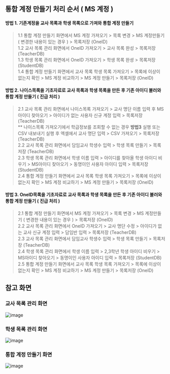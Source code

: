 ## 통합 계정 만들기 처리 순서 ( MS 계정 )

#### 방법 1. 기존계정을 교사 목록과 학생 목록으로 가져와 통합 계정 만들기
> 1.1 통합 계정 만들기 화면에서 MS 계정 가져오기 > 목록 변경 > MS 계정만들기 ( 변경한 내용이 있는 경우 ) > 목록저장 (OneID)    
> 1.2 교사 목록 관리 화면에서 OneID 가져오기  > 교사 목록 완성 > 목록저장 (TeacherDB)   
> 1.3 학생 목록 관리 화면에서  OneID 가져오기 > 학생 목록 완셩 > 목록저장 (StudentDB)   
> 1.4 통합 계정 만들기 화면에서 교사 목록 학생 목록 가져오기 > 목록에 이상이 없는지 확인 > MS 계정 비교하기 > MS 계정 만들기 > 목록저장 (OneID)   

#### 방법 2. 나이스목록을 기초자료로 교사 목록과 학생 목록을 만든 후 기존 아이디 불러와 통합 계정 만들기 ( 진급 처리 )
> 2.1 교사 목록 관리 화면에서 나이스목록 가져오기 > 교사 명단 이름 입력 후 MS아이디 찾아오기 > 아이디가 없는 사용자 신규 계정 입력 > 목록저장 (TeacherDB)   
> ** 나이스목록 가져오기에서 학급정보를 조회할 수 없는 경우 **방법3** 실행 또는 CSV 내보내기 실행 후 엑셀에서 교사 명단 입력 > CSV 가져오기 > 목록저장 (TeacherDB)  
> 2.2 교사 목록 관리 화면에서 담임교사 학생수 입력 > 학생 목록 만들기 > 목록저장 (TeacherDB)    
> 2.3 학생 목록 관리 화면에서 학생 이름 입력 > 아이디를 찾아올 학생 아이디 비우기 > MS아이디 찾아오기 > 동명이인 사용자 아이디 입력 > 목록저장 (StudentDB)   
> 2.4 통합 계정 만들기 화면에서 교사 목록 학생 목록 가져오기 > 목록에 이상이 없는지 확인 > MS 계정 비교하기 > MS 계정 만들기 > 목록저장 (OneID)   

#### 방법 3. OneID목록을 기초자료로 교사 목록과 학생 목록을 만든 후 기존 아이디 불러와 통합 계정 만들기 ( 진급 처리 )
> 2.1 통합 계정 만들기 화면에서 MS 계정 가져오기 > 목록 변경 > MS 계정만들기 ( 변경한 내용이 있는 경우 ) > 목록저장 (OneID)    
> 2.2 교사 목록 관리 화면에서 OneID 가져오기 > 교사 명단 수정 > 아이디가 없는 교사 신규 계정 입력 > 담임반 입력  > 목록저장 (TeacherDB)   
> 2.3 교사 목록 관리 화면에서 담임교사 학생수 입력 > 학생 목록 만들기 > 목록저장 (TeacherDB)    
> 2.4 학생 목록 관리 화면에서 학생 이름 입력 > 2,3학년 학생 아이디 비우기 > MS아이디 찾아오기 > 동명이인 사용자 아이디 입력 > 목록저장 (StudentDB)   
> 2.5 통합 계정 만들기 화면에서 교사 목록 학생 목록 가져오기 > 목록에 이상이 없는지 확인 > MS 계정 비교하기 > MS 계정 만들기 > 목록저장 (OneID)   


## 참고 화면
### 교사 목록 관리 화면
![image](https://github.com/ClassSync/K12/assets/16409151/8f47fa6c-5eca-414f-89ba-e9b6a4b000ce)

### 학생 목록 관리 화면
![image](https://github.com/ClassSync/K12/assets/16409151/dba6058f-0b1e-45fe-90e3-c44c0888fb65)
 
### 통합 계정 만들기 화면
![image](https://github.com/ClassSync/K12/assets/16409151/818bd286-0564-4bde-a8e2-aba6bb654a8b)
